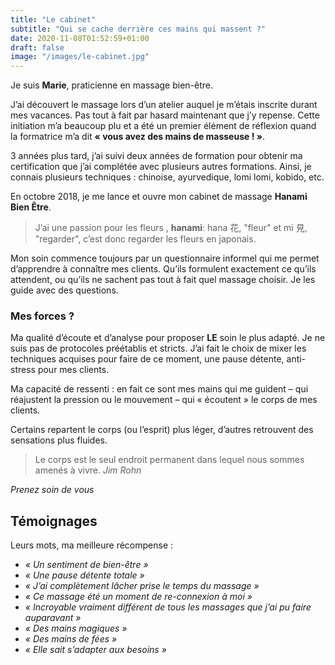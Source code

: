 ```yaml
---
title: "Le cabinet"
subtitle: "Qui se cache derrière ces mains qui massent ?"
date: 2020-11-08T01:52:59+01:00
draft: false
image: "/images/le-cabinet.jpg"
---
```


Je suis **Marie**, praticienne en massage bien-être.

J’ai découvert le massage lors d’un atelier auquel je m’étais inscrite durant mes vacances.
Pas tout à fait par hasard maintenant que j’y repense.
Cette initiation m’a beaucoup plu et a été un premier élément de réflexion
quand la formatrice m’a dit **« vous avez des mains de masseuse ! »**.

3 années plus tard, j’ai suivi deux années de formation pour obtenir ma certification que j’ai complétée
avec plusieurs autres formations.
Ainsi, je connais plusieurs techniques : chinoise, ayurvedique, lomi lomi, kobido, etc.

En octobre 2018, je me lance et ouvre mon cabinet de massage **Hanami Bien Être**.

> J’ai une passion pour les fleurs , **hanami**: hana 花, "fleur" et mi 見, "regarder", 
> c’est donc regarder les fleurs en japonais. 

Mon soin commence toujours par un questionnaire informel qui me permet d’apprendre à connaître mes clients.
Qu’ils formulent exactement ce qu’ils attendent, ou qu’ils ne sachent pas tout à fait quel massage choisir.
Je les guide avec des questions.

### Mes forces ?
 
Ma qualité d’écoute et d’analyse pour proposer **LE** soin le plus adapté.
Je ne suis pas de protocoles préétablis et stricts.
J’ai fait le choix de mixer les techniques acquises pour faire de ce moment, une pause détente, 
anti-stress pour mes clients.

Ma capacité de ressenti : en fait ce sont mes mains qui me guident – qui réajustent la pression ou le mouvement – 
qui « écoutent » le corps de mes clients.

Certains repartent le corps (ou l’esprit) plus léger, d’autres retrouvent des sensations plus fluides.

> Le corps est le seul endroit permanent dans lequel nous sommes amenés à vivre. <cite>Jim Rohn</cite>

*Prenez soin de vous*


## Témoignages

Leurs mots, ma meilleure récompense :

* *« *Un sentiment de bien-être* »*
* *« *Une pause détente totale* »*
* *« *J’ai complètement lâcher prise le temps du massage* »*
* *« *Ce massage été un moment de re-connexion à moi* »*
* *« *Incroyable vraiment différent de tous les massages que j’ai pu faire auparavant* »*
* *« *Des mains magiques* »*
* *« *Des mains de fées* »*
* *« *Elle sait s’adapter aux besoins* »*